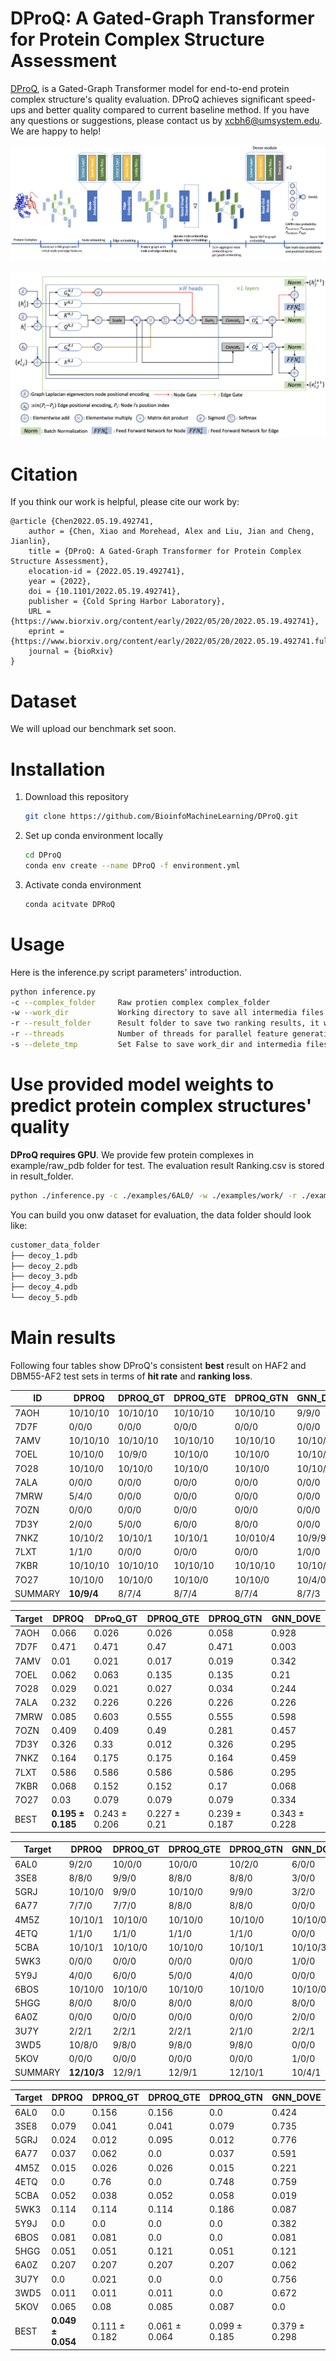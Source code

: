 # DProQ: A Gated-Graph Transformer for Protein Complex Structure Assessment

[DProQ](https://www.biorxiv.org/content/early/2022/05/20/2022.05.19.492741), is a Gated-Graph Transformer model for end-to-end protein complex structure's quality evaluation. DProQ achieves significant speed-ups and better quality 
compared to current baseline method. If you have any questions or suggestions, please contact us by  <xcbh6@umsystem.edu>. We are happy to help!

![pipeline.png](./images/pipeline.png)

![gated_graph_transformer.png](./images/gated_graph_transformer.png)

# Citation

If you think our work is helpful, please cite our work by:

```
@article {Chen2022.05.19.492741,
    author = {Chen, Xiao and Morehead, Alex and Liu, Jian and Cheng, Jianlin},
    title = {DProQ: A Gated-Graph Transformer for Protein Complex Structure Assessment},
    elocation-id = {2022.05.19.492741},
    year = {2022},
    doi = {10.1101/2022.05.19.492741},
    publisher = {Cold Spring Harbor Laboratory},
    URL = {https://www.biorxiv.org/content/early/2022/05/20/2022.05.19.492741},
    eprint = {https://www.biorxiv.org/content/early/2022/05/20/2022.05.19.492741.full.pdf},
    journal = {bioRxiv}
}
```

# Dataset

We will upload our benchmark set soon. 

# Installation

1. Download this repository
   
   ```bash
   git clone https://github.com/BioinfoMachineLearning/DProQ.git
   ```

2. Set up conda environment locally
   
   ```bash
   cd DProQ
   conda env create --name DProQ -f environment.yml
   ```

3. Activate conda environment
   
   ```bash
   conda acitvate DPRoQ
   ```

# Usage

Here is the inference.py script parameters' introduction.

```bash
python inference.py
-c --complex_folder     Raw protien complex complex_folder
-w --work_dir           Working directory to save all intermedia files and folders, it will created if it is not exits
-r --result_folder      Result folder to save two ranking results, it will created if it is not exits
-r --threads            Number of threads for parallel feature generation and dataloader, default=10
-s --delete_tmp         Set False to save work_dir and intermedia files, otherwise set True, default=False
```

# Use provided model weights to predict protein complex structures' quality

**DProQ requires GPU**. We provide few protein complexes in example/raw_pdb folder for test. The evaluation result Ranking.csv is stored in result_folder.

```bash
python ./inference.py -c ./examples/6AL0/ -w ./examples/work/ -r ./examples/result
```

You can build you onw dataset for evaluation, the data folder should look like:

```bash
customer_data_folder
├── decoy_1.pdb
├── decoy_2.pdb
├── decoy_3.pdb
├── decoy_4.pdb
└── decoy_5.pdb
```

# Main results
Following four tables show DProQ's consistent **best** result on HAF2 and DBM55-AF2 test sets in terms of **hit rate** and 
**ranking loss**.

| ID      | DPROQ      | DPROQ_GT | DPROQ_GTE | DPROQ_GTN | GNN_DOVE | BEST     |
| ------- |------------| -------- | --------- | --------- | -------- | -------- |
| 7AOH    | 10/10/10   | 10/10/10 | 10/10/10  | 10/10/10  | 9/9/0    | 10/10/10 |
| 7D7F    | 0/0/0      | 0/0/0    | 0/0/0     | 0/0/0     | 0/0/0    | 5/0/0    |
| 7AMV    | 10/10/10   | 10/10/10 | 10/10/10  | 10/10/10  | 10/10/6  | 10/10/10 |
| 7OEL    | 10/10/0    | 10/9/0   | 10/10/0   | 10/10/0   | 10/10/0  | 10/10/0  |
| 7O28    | 10/10/0    | 10/10/0  | 10/10/0   | 10/10/0   | 10/10/0  | 10/10/0  |
| 7ALA    | 0/0/0      | 0/0/0    | 0/0/0     | 0/0/0     | 0/0/0    | 1/0/0    |
| 7MRW    | 5/4/0      | 0/0/0    | 0/0/0     | 0/0/0     | 0/0/0    | 10/10/0  |
| 7OZN    | 0/0/0      | 0/0/0    | 0/0/0     | 0/0/0     | 0/0/0    | 10/2/0   |
| 7D3Y    | 2/0/0      | 5/0/0    | 6/0/0     | 8/0/0     | 0/0/0    | 10/0/0   |
| 7NKZ    | 10/10/2    | 10/10/1  | 10/10/1   | 10/010/4  | 10/9/9   | 10/10/10 |
| 7LXT    | 1/1/0      | 0/0/0    | 0/0/0     | 0/0/0     | 1/0/0    | 10/10/0  |
| 7KBR    | 10/10/10   | 10/10/10 | 10/10/10  | 10/10/10  | 10/10/9  | 10/10/10 |
| 7O27    | 10/10/0    | 10/10/0  | 10/10/0   | 10/10/0   | 10/4/0   | 10/10/0  |
| SUMMARY | **10/9/4** | 8/7/4    | 8/7/4     | 8/7/4     | 8/7/3    | 13/10/4  |



| Target | DPROQ             | DProQ_GT      | DPROQ_GTE    | DPROQ_GTN     | GNN_DOVE      |
| ------ |-------------------| ------------- | ------------ | ------------- | ------------- |
| 7AOH   | 0.066             | 0.026         | 0.026        | 0.058         | 0.928         |
| 7D7F   | 0.471             | 0.471         | 0.47         | 0.471         | 0.003         |
| 7AMV   | 0.01              | 0.021         | 0.017        | 0.019         | 0.342         |
| 7OEL   | 0.062             | 0.063         | 0.135        | 0.135         | 0.21          |
| 7O28   | 0.029             | 0.021         | 0.027        | 0.034         | 0.244         |
| 7ALA   | 0.232             | 0.226         | 0.226        | 0.226         | 0.226         |
| 7MRW   | 0.085             | 0.603         | 0.555        | 0.555         | 0.598         |
| 7OZN   | 0.409             | 0.409         | 0.49         | 0.281         | 0.457         |
| 7D3Y   | 0.326             | 0.33          | 0.012        | 0.326         | 0.295         |
| 7NKZ   | 0.164             | 0.175         | 0.175        | 0.164         | 0.459         |
| 7LXT   | 0.586             | 0.586         | 0.586        | 0.586         | 0.295         |
| 7KBR   | 0.068             | 0.152         | 0.152        | 0.17          | 0.068         |
| 7O27   | 0.03              | 0.079         | 0.079        | 0.079         | 0.334         |
| BEST   | **0.195 ± 0.185** | 0.243 ± 0.206 | 0.227 ± 0.21 | 0.239 ± 0.187 | 0.343 ± 0.228 |



| Target  | DPROQ       | DPROQ_GT | DPROQ_GTE | DPROQ_GTN | GNN_DOVE | BEST    |
| ------- |-------------| -------- | --------- | --------- | -------- | ------- |
| 6AL0    | 9/2/0       | 10/0/0   | 10/0/0    | 10/2/0    | 6/0/0    | 10/2/0  |
| 3SE8    | 8/8/0       | 9/9/0    | 8/8/0     | 8/8/0     | 3/0/0    | 10/10/0 |
| 5GRJ    | 10/10/0     | 9/9/0    | 10/10/0   | 9/9/0     | 3/2/0    | 10/10/0 |
| 6A77    | 7/7/0       | 7/7/0    | 8/8/0     | 8/8/0     | 0/0/0    | 8/8/0   |
| 4M5Z    | 10/10/1     | 10/10/0  | 10/10/0   | 10/10/0   | 10/10/0  | 10/10/1 |
| 4ETQ    | 1/1/0       | 1/1/0    | 1/1/0     | 1/1/0     | 0/0/0    | 1/1/0   |
| 5CBA    | 10/10/1     | 10/10/0  | 10/10/0   | 10/10/1   | 10/10/3  | 10/10/6 |
| 5WK3    | 0/0/0       | 0/0/0    | 0/0/0     | 0/0/0     | 1/0/0    | 3/0/0   |
| 5Y9J    | 4/0/0       | 6/0/0    | 5/0/0     | 4/0/0     | 0/0/0    | 8/0/0   |
| 6BOS    | 10/10/0     | 10/10/0  | 10/10/0   | 10/10/0   | 10/10/0  | 10/10/0 |
| 5HGG    | 8/0/0       | 8/0/0    | 8/0/0     | 8/0/0     | 8/0/0    | 10/0/0  |
| 6A0Z    | 0/0/0       | 0/0/0    | 0/0/0     | 0/0/0     | 2/0/0    | 3/0/0   |
| 3U7Y    | 2/2/1       | 2/2/1    | 2/2/1     | 2/1/0     | 2/2/1    | 2/2/1   |
| 3WD5    | 10/8/0      | 9/8/0    | 9/8/0     | 9/8/0     | 0/0/0    | 10/10/0 |
| 5KOV    | 0/0/0       | 0/0/0    | 0/0/0     | 0/0/0     | 1/0/0    | 2/0/0   |
| SUMMARY | **12/10/3** | 12/9/1   | 12/9/1    | 12/10/1   | 10/4/1   | 15/10/3 |



| Target | DPROQ             | DPROQ_GT      | DPROQ_GTE     | DPROQ_GTN     | GNN_DOVE      |
| ------ |-------------------| ------------- | ------------- | ------------- | ------------- |
| 6AL0   | 0.0               | 0.156         | 0.156         | 0.0           | 0.424         |
| 3SE8   | 0.079             | 0.041         | 0.041         | 0.079         | 0.735         |
| 5GRJ   | 0.024             | 0.012         | 0.095         | 0.012         | 0.776         |
| 6A77   | 0.037             | 0.062         | 0.0           | 0.037         | 0.591         |
| 4M5Z   | 0.015             | 0.026         | 0.026         | 0.015         | 0.221         |
| 4ETQ   | 0.0               | 0.76          | 0.0           | 0.748         | 0.759         |
| 5CBA   | 0.052             | 0.038         | 0.052         | 0.058         | 0.019         |
| 5WK3   | 0.114             | 0.114         | 0.114         | 0.186         | 0.087         |
| 5Y9J   | 0.0               | 0.0           | 0.0           | 0.0           | 0.382         |
| 6BOS   | 0.081             | 0.081         | 0.0           | 0.0           | 0.081         |
| 5HGG   | 0.051             | 0.051         | 0.121         | 0.051         | 0.121         |
| 6A0Z   | 0.207             | 0.207         | 0.207         | 0.207         | 0.062         |
| 3U7Y   | 0.0               | 0.021         | 0.0           | 0.0           | 0.756         |
| 3WD5   | 0.011             | 0.011         | 0.011         | 0.0           | 0.672         |
| 5KOV   | 0.065             | 0.08          | 0.085         | 0.087         | 0.0           |
| BEST   | **0.049 ± 0.054** | 0.111 ± 0.182 | 0.061 ± 0.064 | 0.099 ± 0.185 | 0.379 ± 0.298 |
